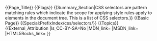 {{Page_Title}}
{{Flags}}
{{Summary_Section|CSS selectors are pattern matching rules which indicate the scope for applying style rules apply to elements in the document tree.  This is a list of CSS selectors.}}
{{Basic Page}}
{{Special:PrefixIndex/css/selectors/}}
{{Topics}}
{{External_Attribution
|Is_CC-BY-SA=No
|MDN_link=
|MSDN_link=
|HTML5Rocks_link=
}}